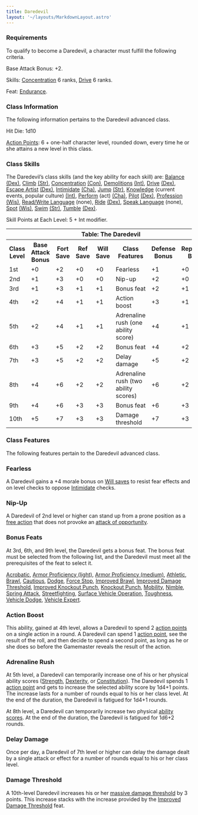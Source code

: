 ```yaml
---
title: Daredevil
layout: '~/layouts/MarkdownLayout.astro'
---
```

### Requirements

To qualify to become a Daredevil, a character must fulfill the following
criteria.

Base Attack Bonus: +2.

Skills: [Concentration](/modern.d20.srd/skills/concentration) 6 ranks,
[Drive](/modern.d20.srd/skills/drive) 6 ranks.

Feat: [Endurance](/modern.d20.srd/feats/endurance).

### Class Information

The following information pertains to the Daredevil advanced class.

Hit Die: 1d10

[Action Points](/modern.d20.srd/basics/action.points): 6 + one-half character
level, rounded down, every time he or she attains a new level in this class.

### Class Skills

The Daredevil’s class skills (and the key ability for each skill) are:
[Balance](/modern.d20.srd/skills/balance)
[(Dex)](/modern.d20.srd/basics/ability.scores),
[Climb](/modern.d20.srd/skills/climb)
[(Str)](/modern.d20.srd/basics/ability.scores),
[Concentration](/modern.d20.srd/skills/concentration)
[(Con)](/modern.d20.srd/basics/ability.scores),
[Demolitions](/modern.d20.srd/skills/demolitions)
[(Int)](/modern.d20.srd/basics/ability.scores),
[Drive](/modern.d20.srd/skills/drive)
[(Dex)](/modern.d20.srd/basics/ability.scores), [Escape Artist](/modern.d20.srd/skills/escape.artist)
[(Dex)](/modern.d20.srd/basics/ability.scores),
[Intimidate](/modern.d20.srd/skills/intimidate)
[(Cha)](/modern.d20.srd/basics/ability.scores),
[Jump](/modern.d20.srd/skills/jump)
[(Str)](/modern.d20.srd/basics/ability.scores),
[Knowledge](/modern.d20.srd/skills/knowledge) (current events, popular
culture) [(Int)](/modern.d20.srd/basics/ability.scores),
[Perform](/modern.d20.srd/skills/perform) (act)
[(Cha)](/modern.d20.srd/basics/ability.scores),
[Pilot](/modern.d20.srd/skills/pilot)
[(Dex)](/modern.d20.srd/basics/ability.scores),
[Profession](/modern.d20.srd/skills/profession)
[(Wis)](/modern.d20.srd/basics/ability.scores), [Read/Write Language](/modern.d20.srd/skills/read.write.language) (none),
[Ride](/modern.d20.srd/skills/ride)
[(Dex)](/modern.d20.srd/basics/ability.scores), [Speak Language](/modern.d20.srd/skills/speak.language) (none),
[Spot](/modern.d20.srd/skills/spot)
[(Wis)](/modern.d20.srd/basics/ability.scores),
[Swim](/modern.d20.srd/skills/swim)
[(Str)](/modern.d20.srd/basics/ability.scores),
[Tumble](/modern.d20.srd/skills/tumble)
[(Dex)](/modern.d20.srd/basics/ability.scores).

Skill Points at Each Level: 5 + Int modifier.


<table> <th colspan="8">Table: The Daredevil</th> <tr> <th>Class Level</th><th>Base Attack Bonus</th><th>Fort Save</th><th>Ref Save</th><th>Will Save</th><th>Class Features</th><th>Defense Bonus</th><th>Reputation Bonus</th> </tr> <tr> <td>1st</td><td>+0</td><td>+2</td><td>+0</td><td>+0</td><td>Fearless</td><td>+1</td><td>+0</td></tr> <tr class="shaded"> <td>2nd</td><td>+1</td><td>+3</td><td>+0</td><td>+0</td><td>Nip-up</td><td>+2</td><td>+0</td></tr> <tr> <td>3rd</td><td>+1</td><td>+3</td><td>+1</td><td>+1</td><td>Bonus feat</td><td>+2</td><td>+1</td></tr> <tr class="shaded"> <td>4th</td><td>+2</td><td>+4</td><td>+1</td><td>+1</td><td>Action boost</td><td>+3</td><td>+1</td></tr> <tr> <td>5th</td><td>+2</td><td>+4</td><td>+1</td><td>+1</td><td>Adrenaline rush (one ability score)</td><td>+4</td><td>+1</td></tr> <tr class="shaded"> <td>6th</td><td>+3</td><td>+5</td><td>+2</td><td>+2</td><td>Bonus feat</td><td>+4</td><td>+2</td></tr> <tr> <td>7th</td><td>+3</td><td>+5</td><td>+2</td><td>+2</td><td>Delay damage</td><td>+5</td><td>+2</td></tr> <tr class="shaded"> <td>8th</td><td>+4</td><td>+6</td><td>+2</td><td>+2</td><td>Adrenaline rush (two ability scores)</td><td>+6</td><td>+2</td></tr> <tr> <td>9th</td><td>+4</td><td>+6</td><td>+3</td><td>+3</td><td>Bonus feat</td><td>+6</td><td>+3</td></tr> <tr class="shaded"> <td>10th</td><td>+5</td><td>+7</td><td>+3</td><td>+3</td><td>Damage threshold</td><td>+7</td><td>+3</td></tr> </table>



### Class Features

The following features pertain to the Daredevil advanced class.

### Fearless

A Daredevil gains a +4 morale bonus on [Will saves](/modern.d20.srd/basics/saving.throws) to resist fear effects and on
level checks to oppose [Intimidate](/modern.d20.srd/skills/intimidate) checks.

### Nip-Up

A Daredevil of 2nd level or higher can stand up from a prone position as a
[free action](/modern.d20.srd/combat/action.types) that does not provoke an
[attack of opportunity](/modern.d20.srd/combat/attacks.of.opportunity).

### Bonus Feats

At 3rd, 6th, and 9th level, the Daredevil gets a bonus feat. The bonus feat
must be selected from the following list, and the Daredevil must meet all the
prerequisites of the feat to select it.

[Acrobatic](/modern.d20.srd/feats/acrobatic), [Armor Proficiency (light)](/modern.d20.srd/feats/armor.proficiency.light), [Armor Proficiency (medium)](/modern.d20.srd/feats/armor.proficiency.medium),
[Athletic](/modern.d20.srd/feats/athletic),
[Brawl](/modern.d20.srd/feats/brawl),
[Cautious](/modern.d20.srd/feats/cautious),
[Dodge](/modern.d20.srd/feats/dodge), [Force Stop](/modern.d20.srd/feats/force.stop), [Improved Brawl](/modern.d20.srd/feats/improved.brawl), [Improved Damage Threshold](/modern.d20.srd/feats/improved.damage.threshold), [Improved Knockout Punch](/modern.d20.srd/feats/improved.knockout.punch), [Knockout Punch](/modern.d20.srd/feats/knockout.punch),
[Mobility](/modern.d20.srd/feats/mobility),
[Nimble](/modern.d20.srd/feats/nimble), [Spring Attack](/modern.d20.srd/feats/spring.attack),
[Streetfighting](/modern.d20.srd/feats/streetfighting), [Surface Vehicle Operation](/modern.d20.srd/feats/surface.vehicle.operation),
[Toughness](/modern.d20.srd/feats/toughness), [Vehicle Dodge](/modern.d20.srd/feats/vehicle.dodge), [Vehicle Expert](/modern.d20.srd/feats/vehicle.expert).

### Action Boost

This ability, gained at 4th level, allows a Daredevil to spend 2 [action points](/modern.d20.srd/basics/action.points) on a single action in a round. A
Daredevil can spend 1 [action point](/modern.d20.srd/basics/action.points),
see the result of the roll, and then decide to spend a second point, as long
as he or she does so before the Gamemaster reveals the result of the action.

### Adrenaline Rush

At 5th level, a Daredevil can temporarily increase one of his or her physical
ability scores ([Strength](/modern.d20.srd/basics/ability.scores),
[Dexterity](/modern.d20.srd/basics/ability.scores), or
[Constitution](/modern.d20.srd/basics/ability.scores)). The Daredevil spends 1
[action point](/modern.d20.srd/basics/action.points) and gets to increase the
selected ability score by 1d4+1 points. The increase lasts for a number of
rounds equal to his or her class level. At the end of the duration, the
Daredevil is fatigued for 1d4+1 rounds.

At 8th level, a Daredevil can temporarily increase two physical [ability scores](/modern.d20.srd/basics/ability.scores). At the end of the duration,
the Daredevil is fatigued for 1d6+2 rounds.

### Delay Damage

Once per day, a Daredevil of 7th level or higher can delay the damage dealt by
a single attack or effect for a number of rounds equal to his or her class
level.

### Damage Threshold

A 10th-level Daredevil increases his or her [massive damage threshold](/modern.d20.srd/combat/death.dying.healing) by 3 points. This
increase stacks with the increase provided by the [Improved Damage Threshold](/modern.d20.srd/combat/death.dying.healing) feat.

